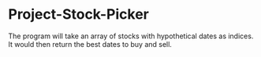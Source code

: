 # Project-Stock-Picker

The program will take an array of stocks with hypothetical dates as indices. 
It would then return the best dates to buy and sell. 